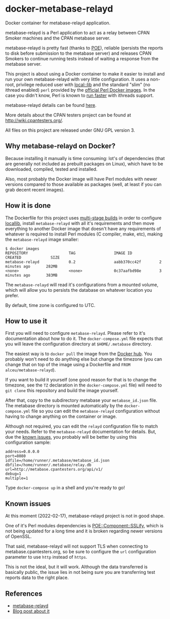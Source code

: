 # docker-metabase-relayd
Docker container for metabase-relayd application.

metabase-relayd is a Perl application to act as a relay between CPAN Smoker
machines and the CPAN metabase server.

metabase-relayd is pretty fast (thanks to [POE](http://poe.perl.org/)),
reliable (persists the reports to disk before submission to the metabase
server) and releases CPAN Smokers to continue running tests instead of waiting
a response from the metabase server.  

This project is about using a Docker container to make it easier to install and
run your own metabase-relayd with very little configuration. It uses a
non-root, privilege reduced user with
[local::lib](http://search.cpan.org/~haarg/local-lib-2.000024/lib/local/lib.pm)
and the standard "slim" (no ithread enabled) `perl` provided by the
[official Perl Docker images](https://hub.docker.com/_/perl). In the case you
didn't know, Perl is known to
[run faster](https://www.perlmonks.org/?node_id=868687) with ithreads support.

metabase-relayd details can be found
[here](https://metacpan.org/pod/distribution/metabase-relayd/bin/metabase-relayd).

More details about the CPAN testers project can be found at
http://wiki.cpantesters.org/.

All files on this project are released under GNU GPL version 3.

## Why metabase-relayd on Docker?

Because installing it manually is time consuming: lot's of dependencies (that
are generally not included as prebuilt packages on Linux), which have to be
downloaded, compiled, tested and installed.

Also, most probably the Docker image will have Perl modules with newer versions
compared to those available as packages (well, at least if you can grab decent
recent images).

## How it is done

The Dockerfile for this project uses [multi-stage builds](https://docs.docker.com/develop/develop-images/multistage-build/) in
order to configure [locallib](https://metacpan.org/pod/local::lib), install
`metabase-relayd` with all it's requirements and then move everything to
another Docker image that doesn't have any requirements of whatever is required
to install Perl modules (C compiler, make, etc), making the `metabase-relayd`
image smaller:

```
$ docker images
REPOSITORY                  TAG                 IMAGE ID            CREATED             SIZE
metabase-relayd             0.2                 aabb370cc42f        2 minutes ago       282MB
<none>                      <none>              0c37aafbd98e        3 minutes ago       383MB
```

The `metabase-relayd` will read it's configurations from a mounted volume,
which will allow you to persists the database on whatever location you prefer.

By default, time zone is configured to UTC.

## How to use it

First you will need to configure `metabase-relayd`. Please refer to it's
documentation about how to do it. The `docker-compose.yml` file expects that
you will leave the configuration directory at `$HOME/.metabase` directory.

The easiest way is to `docker pull` the image from the
[Docker hub](https://hub.docker.com/r/alceu/metabase-relayd). You probably
won't need to do anything else but change the timezone (you can change that on
top of the image using a Dockerfile and `FROM alceu/metabase-relayd`).

If you want to build it yourself (one good reason for that is to change the
timezone, see the `TZ` declaration in the `docker-compose.yml` file) will need
to `git clone` this repository and build the image yourself.

After that, copy to the subdirectory metabase your `metabase_id.json` file. The
metabase directory is mounted automatically by the `docker-compose.yml` file
so you can edit the `metabase-relayd` configuration without having to change
anything on the container or image.

Although not required, you can edit the `relayd` configuration file to match
your needs. Refer to the `metabase-relayd` documentation for details. But,
due the [known issues](#know-issues), you probably will be better by using
this configuration sample:

```
address=0.0.0.0
port=8080
idfile=/home/runner/.metabase/metabase_id.json
dbfile=/home/runner/.metabase/relay.db
url=http://metabase.cpantesters.org/api/v1/
debug=1
multiple=1
```

Type `docker-compose up` in a shell and you're ready to go!

## Known issues

At this moment (2022-02-17), metabase-relayd project is not in good shape.

One of it's Perl modules dependencies is
[POE::Component::SSLify](https://metacpan.org/pod/POE::Component::SSLify), which
is not being updated for a long time and it is broken regarding newer versions
of OpenSSL.

That said, metabase-relayd will not support TLS when connecting to
metabase.cpantesters.org, so be sure to configure the `url` configuration
parameter to use `http` instead of `https`.

This is not the ideal, but it will work. Although the data transferred is
basically public, the issue lies in not being sure you are transferring test
reports data to the right place.

## References

- [metabase-relayd](https://metacpan.org/pod/distribution/metabase-relayd/bin/metabase-relayd)
- [Blog post about it](blogs.perl.org/users/bingos/2010/07/cpan-testers-20-and-the-metabase-relayd.html)
